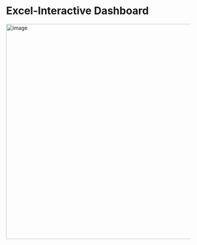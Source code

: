 # Excel-Interactive Dashboard
<img width="1608" height="586" alt="image" src="https://github.com/user-attachments/assets/02005232-f7fb-45af-8935-99cf72048cba" />
